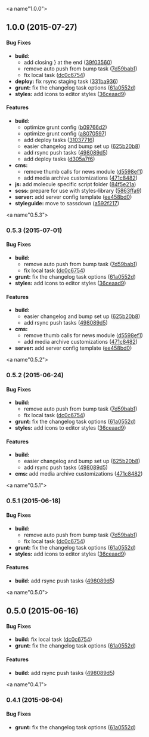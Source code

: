 <a name"1.0.0"></a>
## 1.0.0 (2015-07-27)


#### Bug Fixes

* **build:**
  * add closing } at the end ([39f03560](https://github.com/rafhun/cbp/commit/39f03560))
  * remove auto push from bump task ([7d59bab1](https://github.com/rafhun/cbp/commit/7d59bab1))
  * fix local task ([dc0c6754](https://github.com/rafhun/cbp/commit/dc0c6754))
* **deploy:** fix rsync staging task ([331ba936](https://github.com/rafhun/cbp/commit/331ba936))
* **grunt:** fix the changelog task options ([61a0552d](https://github.com/rafhun/cbp/commit/61a0552d))
* **styles:** add icons to editor styles ([36ceaad9](https://github.com/rafhun/cbp/commit/36ceaad9))


#### Features

* **build:**
  * optimize grunt config ([b09766d2](https://github.com/rafhun/cbp/commit/b09766d2))
  * optimize grunt config ([a8070597](https://github.com/rafhun/cbp/commit/a8070597))
  * add deploy tasks ([31037716](https://github.com/rafhun/cbp/commit/31037716))
  * easier changelog and bump set up ([625b20b8](https://github.com/rafhun/cbp/commit/625b20b8))
  * add rsync push tasks ([498089d5](https://github.com/rafhun/cbp/commit/498089d5))
  * add deploy tasks ([d305a7f6](https://github.com/rafhun/cbp/commit/d305a7f6))
* **cms:**
  * remove thumb calls for news module ([d5598ef1](https://github.com/rafhun/cbp/commit/d5598ef1))
  * add media archive customizations ([471c8482](https://github.com/rafhun/cbp/commit/471c8482))
* **js:** add molecule specific script folder ([84f5e21a](https://github.com/rafhun/cbp/commit/84f5e21a))
* **scss:** prepare for use with styles-library ([5863ffa9](https://github.com/rafhun/cbp/commit/5863ffa9))
* **server:** add server config template ([ee458bd0](https://github.com/rafhun/cbp/commit/ee458bd0))
* **styleguide:** move to sassdown ([a592f217](https://github.com/rafhun/cbp/commit/a592f217))


<a name"0.5.3"></a>
### 0.5.3 (2015-07-01)


#### Bug Fixes

* **build:**
  * remove auto push from bump task ([7d59bab1](https://github.com/rafhun/cbp/commit/7d59bab1))
  * fix local task ([dc0c6754](https://github.com/rafhun/cbp/commit/dc0c6754))
* **grunt:** fix the changelog task options ([61a0552d](https://github.com/rafhun/cbp/commit/61a0552d))
* **styles:** add icons to editor styles ([36ceaad9](https://github.com/rafhun/cbp/commit/36ceaad9))


#### Features

* **build:**
  * easier changelog and bump set up ([625b20b8](https://github.com/rafhun/cbp/commit/625b20b8))
  * add rsync push tasks ([498089d5](https://github.com/rafhun/cbp/commit/498089d5))
* **cms:**
  * remove thumb calls for news module ([d5598ef1](https://github.com/rafhun/cbp/commit/d5598ef1))
  * add media archive customizations ([471c8482](https://github.com/rafhun/cbp/commit/471c8482))
* **server:** add server config template ([ee458bd0](https://github.com/rafhun/cbp/commit/ee458bd0))


<a name"0.5.2"></a>
### 0.5.2 (2015-06-24)


#### Bug Fixes

* **build:**
  * remove auto push from bump task ([7d59bab1](https://github.com/rafhun/cbp/commit/7d59bab1))
  * fix local task ([dc0c6754](https://github.com/rafhun/cbp/commit/dc0c6754))
* **grunt:** fix the changelog task options ([61a0552d](https://github.com/rafhun/cbp/commit/61a0552d))
* **styles:** add icons to editor styles ([36ceaad9](https://github.com/rafhun/cbp/commit/36ceaad9))


#### Features

* **build:**
  * easier changelog and bump set up ([625b20b8](https://github.com/rafhun/cbp/commit/625b20b8))
  * add rsync push tasks ([498089d5](https://github.com/rafhun/cbp/commit/498089d5))
* **cms:** add media archive customizations ([471c8482](https://github.com/rafhun/cbp/commit/471c8482))


<a name"0.5.1"></a>
### 0.5.1 (2015-06-18)


#### Bug Fixes

* **build:**
  * remove auto push from bump task ([7d59bab1](https://github.com/rafhun/cbp/commit/7d59bab1))
  * fix local task ([dc0c6754](https://github.com/rafhun/cbp/commit/dc0c6754))
* **grunt:** fix the changelog task options ([61a0552d](https://github.com/rafhun/cbp/commit/61a0552d))
* **styles:** add icons to editor styles ([36ceaad9](https://github.com/rafhun/cbp/commit/36ceaad9))


#### Features

* **build:** add rsync push tasks ([498089d5](https://github.com/rafhun/cbp/commit/498089d5))


<a name"0.5.0"></a>
## 0.5.0 (2015-06-16)


#### Bug Fixes

* **build:** fix local task ([dc0c6754](https://github.com/rafhun/cbp/commit/dc0c6754))
* **grunt:** fix the changelog task options ([61a0552d](https://github.com/rafhun/cbp/commit/61a0552d))


#### Features

* **build:** add rsync push tasks ([498089d5](https://github.com/rafhun/cbp/commit/498089d5))


<a name"0.4.1"></a>
### 0.4.1 (2015-06-04)


#### Bug Fixes

* **grunt:** fix the changelog task options ([61a0552d](https://github.com/rafhun/cbp/commit/61a0552d))


